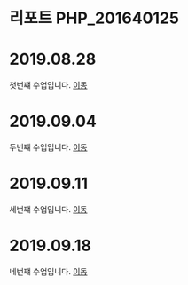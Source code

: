# 리포트 PHP_201640125

# 2019.08.28
첫번쨰 수업입니다. [이동](./lecture_01)

# 2019.09.04
두번쨰 수업입니다. [이동](./lecture_02)

# 2019.09.11
세번쨰 수업입니다. [이동](./lecture_03)

# 2019.09.18
네번쨰 수업입니다. [이동](./lecture_04)

